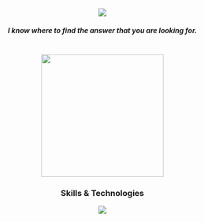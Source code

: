 <div align="center">
  <h3 align="center">
    <img src="https://readme-typing-svg.herokuapp.com/?font=Kanit&size=35&center=true&vCenter=true&weight=600&color=D6F700FF&width=500&height=70&duration=4000&lines=Hi,+I'm+Subhajeetch;+A+Web+Developer;" />
</h3>
  <h5>I know where to find the answer that you are looking for.</h5>
  <br>
  <img height="248px" src="https://github.com/user-attachments/assets/75ef8e39-627a-4016-834b-9d8849106b20">
  <br>
  <h3>Skills & Technologies</h3>
  <div>
    <p align="center">
      <a href="https://github.com/Subhajeetch">
        <img src="https://skillicons.dev/icons?i=js,html,css,git,github,replit,ai" />
      </a>
    </p>
  </div>
</div>
